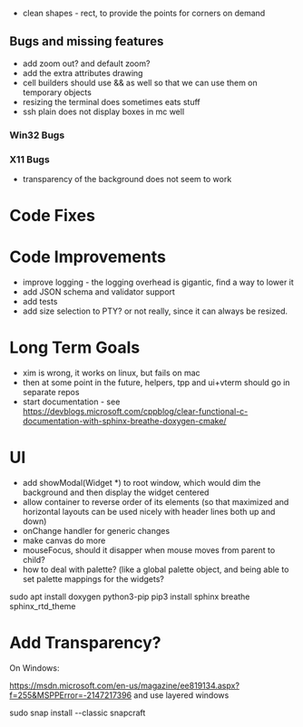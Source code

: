 ﻿- clean shapes - rect, to provide the points for corners on demand

## Bugs and missing features

- add zoom out? and default zoom? 
- add the extra attributes drawing
- cell builders should use && as well so that we can use them on temporary objects
- resizing the terminal does sometimes eats stuff
- ssh plain does not display boxes in mc well

### Win32 Bugs

### X11 Bugs

- transparency of the background does not seem to work

# Code Fixes

# Code Improvements 

- improve logging - the logging overhead is gigantic, find a way to lower it
- add JSON schema and validator support
- add tests
- add size selection to PTY? or not really, since it can always be resized. 

# Long Term Goals

- xim is wrong, it works on linux, but fails on mac
- then at some point in the future, helpers, tpp and ui+vterm should go in separate repos
- start documentation - see https://devblogs.microsoft.com/cppblog/clear-functional-c-documentation-with-sphinx-breathe-doxygen-cmake/

# UI

- add showModal(Widget *) to root window, which would dim the background and then display the widget centered
- allow container to reverse order of its elements (so that maximized and horizontal layouts can be used nicely with header lines both up and down)
- onChange handler for generic changes
- make canvas do more
- mouseFocus, should it disapper when mouse moves from parent to child? 
- how to deal with palette? (like a global palette object, and being able to set palette mappings for the widgets? 

sudo apt install doxygen python3-pip
pip3 install sphinx breathe sphinx_rtd_theme

# Add Transparency?

On Windows:

https://msdn.microsoft.com/en-us/magazine/ee819134.aspx?f=255&MSPPError=-2147217396
and use layered windows

sudo snap install --classic snapcraft